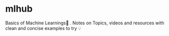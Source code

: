 # mlhub
Basics of Machine Learnings🧠 . Notes on Topics, videos and resources with clean and concise examples to try 💡
